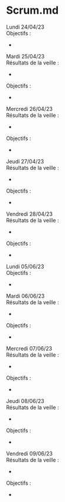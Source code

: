 # Scrum.md 

Lundi 24/04/23  
Objectifs :

* 

Mardi 25/04/23  
Résultats de la veille :

* 

Objectifs :

* 

Mercredi 26/04/23  
Résultats de la veille :

* 

Objectifs :

* 

Jeudi 27/04/23  
Résultats de la veille :

* 

Objectifs :

* 

Vendredi 28/04/23  
Résultats de la veille :

* 

Objectifs :

* 

Lundi 05/06/23  
Objectifs :

* 

Mardi 06/06/23  
Résultats de la veille :

* 

Objectifs :

* 

Mercredi 07/06/23    
Résultats de la veille :

* 

Objectifs :

* 

Jeudi 08/06/23    
Résultats de la veille :

* 

Objectifs :

* 

Vendredi 09/06/23    
Résultats de la veille :

* 

Objectifs :

* 
